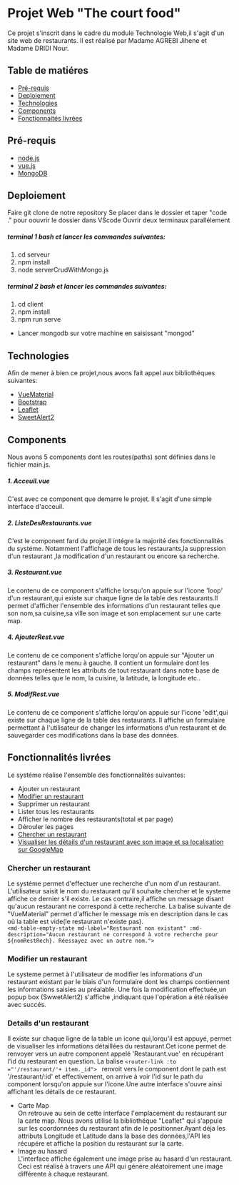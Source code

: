 # Projet Web "The court food"

Ce projet s'inscrit dans le cadre du module Technologie Web,il s'agit d'un site web de restaurants.
Il est réalisé par Madame AGREBI Jihene et Madame DRIDI Nour.
## Table de matiéres
* [Pré-requis](#Pré-requis)
* [Deploiement](#Deploiement)
* [Technologies](#Technologies)
* [Components](#Components)
* [Fonctionnaités livrées](#Fonctionnalités-livrées)

## Pré-requis
* [node.js](https://nodejs.org/en/)
* [vue.js](https://vuejs.org/v2/guide/installation.html)
* [MongoDB](https://docs.mongodb.com/manual/installation/)


## Deploiement
 Faire git clone de notre repository
 Se placer dans le dossier et taper "code ." pour oouvrir le dossier dans VScode
 Ouvrir deux terminaux parallélement
 ##### terminal 1 bash et lancer les commandes suivantes:
 1.  cd serveur
 2.  npm install
 3. node serverCrudWithMongo.js
##### terminal 2 bash et lancer les commandes suivantes:
 1.  cd client
 2.  npm install
 3.  npm run serve
* Lancer mongodb sur votre machine en saisissant "mongod" 

## Technologies
Afin de mener à bien ce projet,nous avons fait appel aux bibliothéques suivantes:
* [VueMaterial](https://www.creative-tim.com/vuematerial/)
* [Bootstrap](https://bootstrap-vue.org/docs)
* [Leaflet](https://www.datavis.fr/index.php?page=leaflet-firstmap)
* [SweetAlert2](https://sweetalert2.github.io/)

## Components
Nous avons 5 components dont les routes(paths) sont définies dans le fichier main.js.

##### 1. Acceuil.vue
C'est avec ce component que demarre le projet. Il s'agit d'une simple interface d'acceuil.
##### 2. ListeDesRestaurants.vue
C'est le component fard du projet.Il intégre la majorité des fonctionnalités du systéme. 
Notamment l'affichage de tous les restaurants,la suppression d'un restaurant ,la modification d'un restaurant ou encore sa recherche.
##### 3. Restaurant.vue
Le contenu de ce component s'affiche lorsqu'on appuie sur l'icone 'loop' d'un restaurant,qui existe sur chaque ligne de la table des restaurants.Il permet d'afficher l'ensemble des informations d'un restaurant telles que son nom,sa cuisine,sa ville son image et son emplacement sur une carte map.
##### 4. AjouterRest.vue
Le contenu de ce component s'affiche lorqu'on appuie sur "Ajouter un restaurant" dans le menu à gauche. Il contient un formulaire dont les champs représentent les attributs de tout restaurant dans notre base de données telles que le nom, la cuisine, la latitude, la longitude etc..
##### 5. ModifRest.vue
Le contenu de ce component s'affiche lorqu'on appuie sur l'icone 'edit',qui existe sur chaque ligne de la table des restaurants. Il affiche un formulaire permettant à l'utilisateur de changer les informations d'un restaurant et de sauvegarder ces modifications dans la base des données.


## Fonctionnalités livrées
 Le systéme réalise l'ensemble des fonctionnalités suivantes:
* Ajouter un restaurant
* [Modifier un restaurant](#Modifier-un-restaurant)
* Supprimer un restaurant
* Lister tous les restaurants
* Afficher le nombre des restaurants(total et par page)
* Dérouler les pages
* [Chercher un restaurant](#Chercher-un-restaurant)
* [Visualiser les détails d'un restaurant avec son image et sa localisation sur GoogleMap](#Details-d'un-restaurant)
 
### Chercher un restaurant
Le systéme permet d'effectuer une recherche d'un nom d'un restaurant. L'utilisateur saisit le nom du restaurant qu'il souhaite chercher et le systeme affiche ce dernier s'il existe. Le cas contraire,il affiche un message disant qu'aucun restaurant ne correspond à cette recherche. 
 La balise suivante de "VueMaterial" permet d'afficher le message mis en description dans le cas où la table est vide(le restaurant n'existe pas).  
 `<md-table-empty-state
        md-label="Restaurant non existant"
        :md-description="Aucun restaurant ne correspond à votre recherche pour ${nomRestRech}. Réessayez avec un autre nom."> `

### Modifier un restaurant
Le systeme permet à l'utilisateur de modifier les informations d'un restaurant existant par le biais d'un formulaire dont les champs contiennent les informations saisies au préalable. Une fois la modification effectuée,un popup box (SwwetAlert2) s'affiche ,indiquant que l'opération a été réalisée avec succés.

### Details d'un restaurant
Il existe sur chaque ligne de la table un icone qui,lorqu'il est appuyé, permet de visualiser les informations détaillées du restaurant.Cet icone permet de renvoyer vers un autre component appelé 'Restaurant.vue' en récupérant l'id du restaurant en question. La balise `<router-link :to ="'/restaurant/'+ item._id"> ` renvoit vers le component dont le path est '/restaurant/:id' et effectivement, on arrive à voir l'id sur le path du component lorsqu'on appuie sur l'icone.Une autre interface s'ouvre ainsi affichant les détails de ce restaurant.
*  Carte Map  
  On retrouve au sein de cette interface l'emplacement du restaurant sur la carte map. Nous avons utilisé la bibliothéque "Leaflet" qui s'appuie sur les coordonnées du restaurant afin de le positionner.Ayant déja les attributs Longitude et Latitude dans la base des données,l'API les récupére et affiche la position du restaurant sur la carte.
 * Image au hasard  
 L'interface affiche également une image prise au hasard d'un restaurant. Ceci est réalisé à travers une API qui génére aléatoirement une image différente à chaque restaurant.


